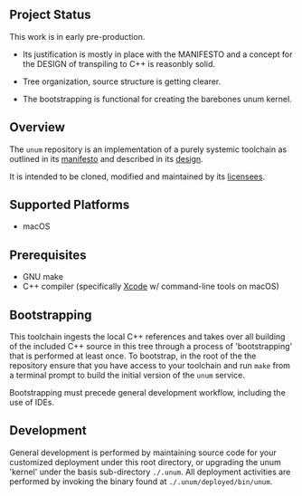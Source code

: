 ## Project Status
This work is in early pre-production.

- Its justification is mostly in place with the MANIFESTO and a concept for the
DESIGN of transpiling to C++ is reasonbly solid.

- Tree organization, source structure is getting clearer.

- The bootstrapping is functional for creating the barebones unum kernel.


## Overview
The `unum` repository is an implementation of a purely systemic toolchain as
outlined in its [manifesto](./.unum/doc/MANIFESTO.md) and described in its [design](./.unum/doc/DESIGN.md).  

It is intended to be cloned, modified and maintained by its [licensees](./.unum/LICENSES).


## Supported Platforms

- macOS


## Prerequisites

- GNU make
- C++ compiler (specifically [Xcode](https://developer.apple.com/xcode/) 
w/ command-line tools on macOS)


## Bootstrapping

This toolchain ingests the local C++ references and takes over all building of
the included C++ source in this tree through a process of 'bootstrapping' that
is performed at least once.  To bootstrap, in the root of the the repository
ensure that you have access to your toolchain and run `make` from a terminal
prompt to build the initial version of the `unum` service.

Bootstrapping must precede general development workflow, including the use of
IDEs.


## Development
General development is performed by maintaining source code for your customized
deployment under this root directory, or upgrading the unum 'kernel' under the
basis sub-directory `./.unum`.  All deployment activities are performed by 
invoking the binary found at `./.unum/deployed/bin/unum`.
